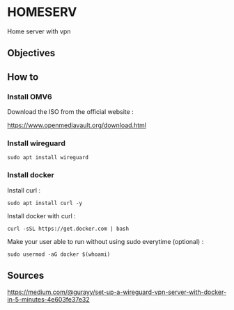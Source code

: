 # HOMESERV
Home server with vpn

## Objectives

## How to 

### Install OMV6

Download the ISO from the official website :

https://www.openmediavault.org/download.html

### Install wireguard
```
sudo apt install wireguard
```

### Install docker 
Install curl :

```
sudo apt install curl -y
```

Install docker with curl :
```
curl -sSL https://get.docker.com | bash
```
Make your user able to run without using sudo everytime (optional) :
```
sudo usermod -aG docker $(whoami)
```

## Sources
https://medium.com/@gurayy/set-up-a-wireguard-vpn-server-with-docker-in-5-minutes-4e603fe37e32
